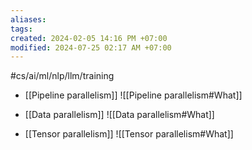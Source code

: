 ```yaml
---
aliases: 
tags: 
created: 2024-02-05 14:16 PM +07:00
modified: 2024-07-25 02:17 AM +07:00
---
```

#cs/ai/ml/nlp/llm/training 

- [[Pipeline parallelism]] 
![[Pipeline parallelism#What]] 

- [[Data parallelism]] 
![[Data parallelism#What]]

- [[Tensor parallelism]] 
![[Tensor parallelism#What]]